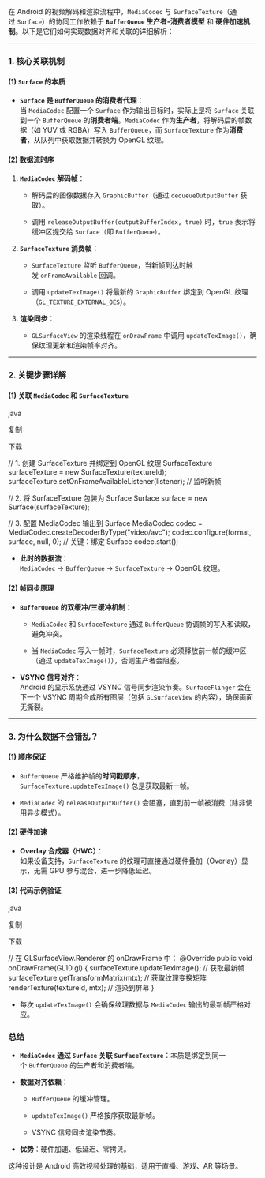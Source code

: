 在 Android 的视频解码和渲染流程中，`MediaCodec` 与 `SurfaceTexture`（通过 `Surface`）的协同工作依赖于 **`BufferQueue` 生产者-消费者模型** 和 **硬件加速机制**。以下是它们如何实现数据对齐和关联的详细解析：

---

### **1. 核心关联机制**

#### **(1) `Surface` 的本质**

- **`Surface` 是 `BufferQueue` 的消费者代理**：  
    当 `MediaCodec` 配置一个 `Surface` 作为输出目标时，实际上是将 `Surface` 关联到一个 `BufferQueue` 的**消费者端**。`MediaCodec` 作为**生产者**，将解码后的帧数据（如 YUV 或 RGBA）写入 `BufferQueue`，而 `SurfaceTexture` 作为**消费者**，从队列中获取数据并转换为 OpenGL 纹理。
    

#### **(2) 数据流时序**

1. **`MediaCodec` 解码帧**：
    
    - 解码后的图像数据存入 `GraphicBuffer`（通过 `dequeueOutputBuffer` 获取）。
        
    - 调用 `releaseOutputBuffer(outputBufferIndex, true)` 时，`true` 表示将缓冲区提交给 `Surface`（即 `BufferQueue`）。
        
2. **`SurfaceTexture` 消费帧**：
    
    - `SurfaceTexture` 监听 `BufferQueue`，当新帧到达时触发 `onFrameAvailable` 回调。
        
    - 调用 `updateTexImage()` 将最新的 `GraphicBuffer` 绑定到 OpenGL 纹理（`GL_TEXTURE_EXTERNAL_OES`）。
        
3. **渲染同步**：
    
    - `GLSurfaceView` 的渲染线程在 `onDrawFrame` 中调用 `updateTexImage()`，确保纹理更新和渲染帧率对齐。
        

---

### **2. 关键步骤详解**

#### **(1) 关联 `MediaCodec` 和 `SurfaceTexture`**

java

复制

下载

// 1. 创建 SurfaceTexture 并绑定到 OpenGL 纹理
SurfaceTexture surfaceTexture = new SurfaceTexture(textureId);
surfaceTexture.setOnFrameAvailableListener(listener); // 监听新帧

// 2. 将 SurfaceTexture 包装为 Surface
Surface surface = new Surface(surfaceTexture);

// 3. 配置 MediaCodec 输出到 Surface
MediaCodec codec = MediaCodec.createDecoderByType("video/avc");
codec.configure(format, surface, null, 0); // 关键：绑定 Surface
codec.start();

- **此时的数据流**：  
    `MediaCodec` → `BufferQueue` → `SurfaceTexture` → OpenGL 纹理。
    

#### **(2) 帧同步原理**

- **`BufferQueue` 的双缓冲/三缓冲机制**：
    
    - `MediaCodec` 和 `SurfaceTexture` 通过 `BufferQueue` 协调帧的写入和读取，避免冲突。
        
    - 当 `MediaCodec` 写入一帧时，`SurfaceTexture` 必须释放前一帧的缓冲区（通过 `updateTexImage()`），否则生产者会阻塞。
        
- **VSYNC 信号对齐**：  
    Android 的显示系统通过 VSYNC 信号同步渲染节奏。`SurfaceFlinger` 会在下一个 VSYNC 周期合成所有图层（包括 `GLSurfaceView` 的内容），确保画面无撕裂。
    

---

### **3. 为什么数据不会错乱？**

#### **(1) 顺序保证**

- `BufferQueue` 严格维护帧的**时间戳顺序**，`SurfaceTexture.updateTexImage()` 总是获取最新一帧。
    
- `MediaCodec` 的 `releaseOutputBuffer()` 会阻塞，直到前一帧被消费（除非使用异步模式）。
    

#### **(2) 硬件加速**

- **Overlay 合成器（HWC）**：  
    如果设备支持，`SurfaceTexture` 的纹理可直接通过硬件叠加（Overlay）显示，无需 GPU 参与混合，进一步降低延迟。
    

#### **(3) 代码示例验证**

java

复制

下载

// 在 GLSurfaceView.Renderer 的 onDrawFrame 中：
@Override
public void onDrawFrame(GL10 gl) {
    surfaceTexture.updateTexImage(); // 获取最新帧
    surfaceTexture.getTransformMatrix(mtx); // 获取纹理变换矩阵
    renderTexture(textureId, mtx); // 渲染到屏幕
}

- 每次 `updateTexImage()` 会确保纹理数据与 `MediaCodec` 输出的最新帧严格对应。


### **总结**

- **`MediaCodec` 通过 `Surface` 关联 `SurfaceTexture`**：本质是绑定到同一个 `BufferQueue` 的生产者和消费者端。
    
- **数据对齐依赖**：
    
    - `BufferQueue` 的缓冲管理。
        
    - `updateTexImage()` 严格按序获取最新帧。
        
    - VSYNC 信号同步渲染节奏。
        
- **优势**：硬件加速、低延迟、零拷贝。
    

这种设计是 Android 高效视频处理的基础，适用于直播、游戏、AR 等场景。